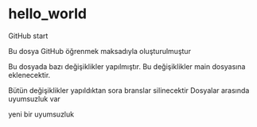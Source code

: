 # hello_world
GitHub start

Bu dosya GitHub öğrenmek maksadıyla oluşturulmuştur

Bu dosyada bazı değişiklikler yapılmıştır.
Bu değişiklikler main dosyasına eklenecektir.

Bütün değişiklikler yapıldıktan sora branslar silinecektir
Dosyalar arasında uyumsuzluk var


yeni bir uyumsuzluk
